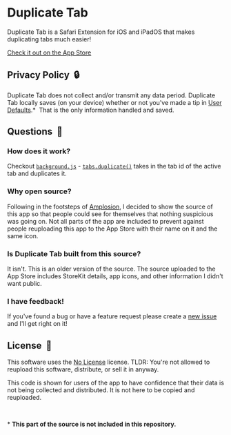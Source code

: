 # Duplicate Tab
Duplicate Tab is a Safari Extension for iOS and iPadOS that makes duplicating tabs much easier!

[Check it out on the App Store](https://apple.co/3myj6O0)

## Privacy Policy  🔒
Duplicate Tab does not collect and/or transmit any data period. Duplicate Tab locally saves (on your device) whether or not you've made a tip in [User Defaults](https://developer.apple.com/documentation/foundation/userdefaults).\*  That is the only information handled and saved.

## Questions  💭

### How does it work?
Checkout [`background.js`](https://github.com/tyirvine/Duplicate-Tab/blob/main/Duplicate%20Tab%20Extension/Resources/background.js) - [`tabs.duplicate()`](https://developer.mozilla.org/en-US/docs/Mozilla/Add-ons/WebExtensions/API/tabs/duplicate) takes in the tab id of the active tab and duplicates it.

### Why open source?
Following in the footsteps of [Amplosion](https://github.com/christianselig/Amplosion), I decided to show the source of this app so that people could see for themselves that nothing suspicious was going on. Not all parts of the app are included to prevent against people reuploading this app to the App Store with their name on it and the same icon.

### Is Duplicate Tab built from this source?
It isn't. This is an older version of the source. The source uploaded to the App Store includes StoreKit details, app icons, and other information I didn't want public.

### I have feedback!
If you've found a bug or have a feature request please create a [new issue](https://github.com/tyirvine/Duplicate-Tab/issues/new/choose) and I'll get right on it!

## License  🚫
This software uses the [No License](https://choosealicense.com/no-permission/) license. TLDR: You're not allowed to reupload this software, distribute, or sell it in anyway.

This code is shown for users of the app to have confidence that their data is not being collected and distributed. It is not here to be copied and reuploaded.

<br>

\* **This part of the source is not included in this repository.**
